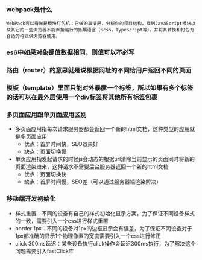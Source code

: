 ### webpack是什么
    WebPack可以看做是模块打包机：它做的事情是，分析你的项目结构，找到JavaScript模块以及其它的一些浏览器不能直接运行的拓展语言（Scss，TypeScript等），并将其转换和打包为合适的格式供浏览器使用。

### es6中如果对象键值数据相同，则值可以不必写

### 路由（router）的意思就是说根据网址的不同给用户返回不同的页面

### 模板（template）里面只能对外暴露一个标签，所以如果有多个标签的话可以在最外层使用一个div标签将其他所有标签包裹

### 多页面应用跟单页面应用区别
  - 多页面应用指每次请求服务器都会返回一个新的html文档，这种类型的应用就是多页面应用
    - 优点：首屏时间快，SEO效果好
    - 缺点：页面切换慢
  - 单页应用指发起请求的时候js会动态的根据url清除当前显示的页面同时将新的页面渲染进来，这种请求不需要后台服务器返回一个新的html文档
    - 优点：页面切换快
    - 缺点：首屏时间慢，SEO差（可以通过服务器端渲染解决）

### 移动端开发初始化
  - 样式重置：不同的设备有自己的样式初始化显示方案，为了保证不同设备样式的一致，需要引入一个css进行样式重置
  - border 1px：不同的设备对1px的边框显示会有误差，为了保证不同设备对于1px都准确的显示1个物理像素的宽度需要引入一个css进行修正
  - click 300ms延迟：某些设备执行click操作会延迟300ms执行，为了解决这个问题需要引入fastClick库
